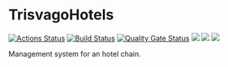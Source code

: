 # TrisvagoHotels
[![Actions Status](https://github.com/Zpecter/TrisvagoHotels/workflows/.NET%20Core/badge.svg)](https://github.com/Zpecter/TrisvagoHotels/actions)
 [![Build Status](https://travis-ci.com/Zpecter/TrisvagoHotels.svg?token=3cABkzMbLPcdssEKkpqE&branch=master)](https://travis-ci.com/Zpecter/TrisvagoHotels) [![Quality Gate Status](https://sonarcloud.io/api/project_badges/measure?project=Zpecter_TrisvagoHotels&metric=alert_status)](https://sonarcloud.io/dashboard?id=Zpecter_TrisvagoHotels) <a href="https://github.com/Zpecter/TrisvagoHotels/commits" title="Last Commit"><img src="https://img.shields.io/github/last-commit/Zpecter/TrisvagoHotels"></a> <a href="https://github.com/Zpecter/TrisvagoHotels/issues" title="Open Issues"><img src="https://img.shields.io/github/issues/Zpecter/TrisvagoHotels"></a> <a href="https://github.com/Zpecter/TrisvagoHotels/blob/master/LICENSE" title="License"><img src="https://img.shields.io/badge/License-MIT-green.svg"></a>
    
Management system for an hotel chain.
